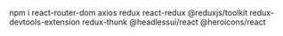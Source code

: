 npm i react-router-dom axios redux react-redux @reduxjs/toolkit redux-devtools-extension redux-thunk @headlessui/react @heroicons/react